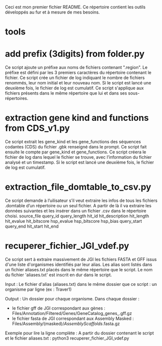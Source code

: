 Ceci est mon premier fichier README. Ce répertoire contient les outils développés au fur et à mesure de mes besoins.

# tools
# add prefix (3digits) from folder.py
Ce script ajoute un préfixe aux noms de fichiers contenant ".region". Le préfixe est défini par les 3 premiers caractères du répertoire contenant le fichier.
Ce script crée un fichier de log indiquant le nombre de fichiers renommés, leur nom initial et leur nouveau nom.
Si le script est lancé une deuxième fois, le fichier de log est cumulatif.
Ce script s'applique aux fichiers présents dans le même répertoire que lui et dans ses sous-répertoires.

# extraction gene kind and functions from CDS_v1.py
Ce script extrait les gene_kind et les gene_functions des séquences codantes (CDS) du fichier .gbk renseigné dans le prompt.
Ce script fait ensuite le compte par gene_kind et gene_functions.
Ce script créera le fichier de log dans lequel le fichier se trouve, avec l’information du fichier analysé et un timestamp.
Si le script est lancé une deuxième fois, le fichier de log est cumulatif.

# extraction_file_domtable_to_csv.py
Ce script demande à l’uilisateur s’il veut extraire les infos de tous les fichiers .domtable d’un répertoire ou un seul fichier.
A partir de là il va extraire les données suivantes et les insérer dans un fichier .csv dans le répertoire choisi.
source_file
query_id
query_length
hit_id
hit_description
hit_length
hit_evalue
hit_bitscore
hsp_evalue
hsp_bitscore
hsp_bias
query_start
query_end
hit_start
hit_end

# recuperer_fichier_JGI_vdef.py
Ce script sert à extraire massivement de JGI les fichiers FASTA et GFF issus d'une liste d'organismes identifiés par leur alias.
Les alias sont listés dans un fichier aliases.txt placés dans le même répertoire que le script.
Le nom du fichier 'aliases.txt' est inscrit en dur dans le script.

Input :
Le fichier d'alias (aliases.txt) dans le même dossier que ce script : un organisme par ligne (ex : Traver1)

Output :
Un dossier pour chaque organisme. 
Dans chaque dossier : 
 - le fichier gff de JGI correspondant aux gènes : Files/Annotation/Filtered/Genes/GeneCatalog_genes_.gff.gz
 - le fichier fasta de JGI correspondant aux Assembly Masked : Files/Assembly/(masked)/_AssemblyScaffolds_.fasta.gz

Exemple pour lire la ligne complète :
A partir du dossier contenant le script et le fichier aliases.txt :
python3 recuperer_fichier_JGI_vdef.py
